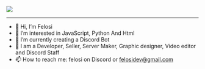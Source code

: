![](https://cdn.discordapp.com/attachments/1117800455909691515/1119220058032443502/Creation_sans_titre.gif)

----

- 👋 Hi, I’m Felosi
- 👀 I’m interested in JavaScript, Python And Html
- 🌱 I’m currently creating a Discord Bot
- 💞️ I am a Developer, Seller, Server Maker, Graphic designer, Video editor and Discord Staff
- 📫 How to reach me: felosi on Discord or felosidev@gmail.com 

